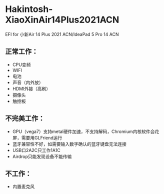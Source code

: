 # Hakintosh-XiaoXinAir14Plus2021ACN
EFI for 小新Air 14 Plus 2021 ACN/IdeaPad 5 Pro 14 ACN

## 正常工作：
- CPU变频
- WIFI
- 电池
- 声音（内外放）
- HDMI外接（高刷）
- 摄像头
- 触控板
## 不完美工作：
- GPU（vega7）支持metal硬件加速，不支持解码，Chromium内核软件会花屏，需要用GLFriend运行
- 蓝牙兼容性不好，如需要输入数字确认的蓝牙键盘无法连接
- USB口2A2C只工作1A1C
- Airdrop只能发现设备不能传输

## 不工作：
- 内置麦克风
